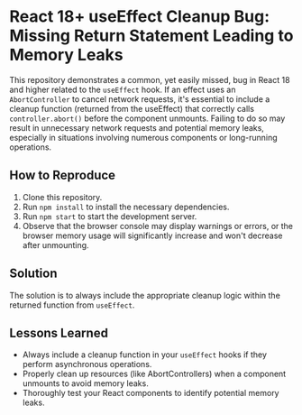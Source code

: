 # React 18+ useEffect Cleanup Bug: Missing Return Statement Leading to Memory Leaks

This repository demonstrates a common, yet easily missed, bug in React 18 and higher related to the `useEffect` hook.  If an effect uses an `AbortController` to cancel network requests, it's essential to include a cleanup function (returned from the useEffect) that correctly calls `controller.abort()` before the component unmounts.  Failing to do so may result in unnecessary network requests and potential memory leaks, especially in situations involving numerous components or long-running operations.

## How to Reproduce

1. Clone this repository.
2. Run `npm install` to install the necessary dependencies.
3. Run `npm start` to start the development server.
4. Observe that the browser console may display warnings or errors, or the browser memory usage will significantly increase and won't decrease after unmounting. 

## Solution

The solution is to always include the appropriate cleanup logic within the returned function from `useEffect`.

## Lessons Learned

- Always include a cleanup function in your `useEffect` hooks if they perform asynchronous operations.
- Properly clean up resources (like AbortControllers) when a component unmounts to avoid memory leaks.
- Thoroughly test your React components to identify potential memory leaks.